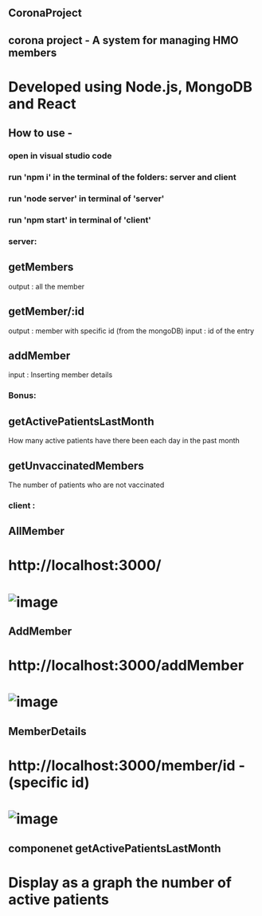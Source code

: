 ## CoronaProject
## corona project - A system for managing HMO members
# Developed using Node.js, MongoDB and React



## How to use -

### open in visual studio code
### run 'npm i' in the terminal of the folders: server and client
### run 'node server' in terminal of 'server'
### run 'npm start' in terminal of 'client'


### server:
##  getMembers
output : all the member

## getMember/:id
output : member with specific id (from the mongoDB)
input : id of the entry

##  addMember
input : Inserting member details

### Bonus:
## getActivePatientsLastMonth
How many active patients have there been each day in the past month

## getUnvaccinatedMembers
The number of patients who are not vaccinated

### client :

## AllMember
# http://localhost:3000/
# ![image](https://github.com/efratir/CoronaProject/assets/122442795/5cb5fc63-142c-4274-93b9-edd36e695483)

## AddMember
# http://localhost:3000/addMember
# ![image](https://github.com/efratir/CoronaProject/assets/122442795/b43dc867-f5d3-437e-8041-17cc34ac1a1a)

## MemberDetails
# http://localhost:3000/member/id - (specific id)
# ![image](https://github.com/efratir/CoronaProject/assets/122442795/8db73bb1-8cf4-4fc6-a4d4-99c58f37b08b)

## componenet getActivePatientsLastMonth
# Display as a graph the number of active patients



